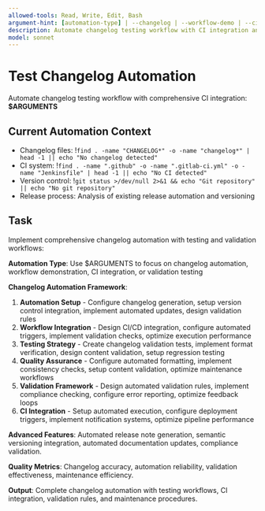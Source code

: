 ```yaml
---
allowed-tools: Read, Write, Edit, Bash
argument-hint: [automation-type] | --changelog | --workflow-demo | --ci-integration | --validation
description: Automate changelog testing workflow with CI integration and validation
model: sonnet
---
```


# Test Changelog Automation

Automate changelog testing workflow with comprehensive CI integration: **$ARGUMENTS**

## Current Automation Context

- Changelog files: !`find . -name "CHANGELOG*" -o -name "changelog*" | head -1 || echo "No changelog detected"`
- CI system: !`find . -name ".github" -o -name ".gitlab-ci.yml" -o -name "Jenkinsfile" | head -1 || echo "No CI detected"`
- Version control: !`git status >/dev/null 2>&1 && echo "Git repository" || echo "No git repository"`
- Release process: Analysis of existing release automation and versioning

## Task

Implement comprehensive changelog automation with testing and validation workflows:

**Automation Type**: Use $ARGUMENTS to focus on changelog automation, workflow demonstration, CI integration, or validation testing

**Changelog Automation Framework**:
1. **Automation Setup** - Configure changelog generation, setup version control integration, implement automated updates, design validation rules
2. **Workflow Integration** - Design CI/CD integration, configure automated triggers, implement validation checks, optimize execution performance
3. **Testing Strategy** - Create changelog validation tests, implement format verification, design content validation, setup regression testing
4. **Quality Assurance** - Configure automated formatting, implement consistency checks, setup content validation, optimize maintenance workflows
5. **Validation Framework** - Design automated validation rules, implement compliance checking, configure error reporting, optimize feedback loops
6. **CI Integration** - Setup automated execution, configure deployment triggers, implement notification systems, optimize pipeline performance

**Advanced Features**: Automated release note generation, semantic versioning integration, automated documentation updates, compliance validation.

**Quality Metrics**: Changelog accuracy, automation reliability, validation effectiveness, maintenance efficiency.

**Output**: Complete changelog automation with testing workflows, CI integration, validation rules, and maintenance procedures.